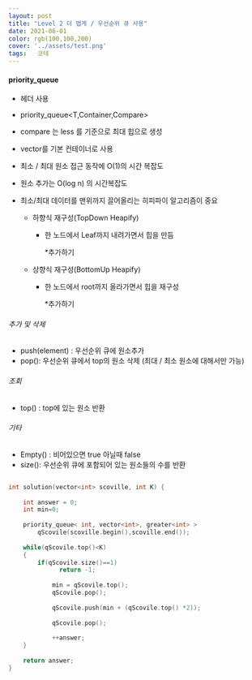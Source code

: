 ```yaml
---
layout: post
title: "Level 2 더 맵게 / 우선순위 큐 사용"
date: 2021-06-01 
color: rgb(100,100,200)
cover: '../assets/test.png'
tags:	코테
---
```


#### priority_queue 

- <queue> 헤더 사용

- priority_queue<T,Container,Compare>

- compare 는 less 를 기준으로  최대 힙으로 생성

- vector를 기본 컨테이너로 사용

- 최소 / 최대 원소 접근 동작에 O(1)의 시간 복잡도

- 원소 추가는 O(log n) 의 시간복잡도

- 최소/최대 데이터를 맨위까지 끌어올리는 히피파이 알고리즘이 중요

  - 하향식 재구성(TopDown Heapify)

    - 한 노드에서 Leaf까지 내려가면서 힙을 만듬

      *추가하기

  - 상향식 재구성(BottomUp Heapify)

    - 한 노드에서 root까지 올라가면서 힙을 재구성

      *추가하기

      

###### 추가 및 삭제

- push(element) : 우선순위 큐에 원소추가
- pop(): 우선순위 큐에서 top의 원소 삭제 (최대 / 최소 원소에 대해서만 가능)

###### 조회

- top() : top에 있는 원소 반환

###### 기타 

- Empty() : 비어있으면 true  아닐때 false
- size(): 우선순위 큐에 포함되어 있는 원소들의 수를 반환





~~~c++

int solution(vector<int> scoville, int K) {
   
    int answer = 0;
    int min=0;
    
    priority_queue< int, vector<int>, greater<int> > 	 
        qScovile(scoville.begin(),scoville.end());
    
    while(qScovile.top()<K)
    {
        if(qScovile.size()==1)
              return -1;
            
            min = qScovile.top();
            qScovile.pop();
        
            qScovile.push(min + (qScovile.top() *2));
            
            qScovile.pop();
          
            ++answer;   
    }
    
    return answer;
}
~~~


